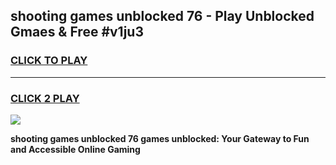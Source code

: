 
## shooting games unblocked 76 - Play Unblocked Gmaes & Free #v1ju3
<h3>
<a href="https://premium.freeplayer.one?title=shooting_games_unblocked_76&ref=01M">CLICK TO PLAY</a></h3>
<hr>

<h3>
<a href="https://premium.freeplayer.one?title=shooting_games_unblocked_76&ref=01M">CLICK 2 PLAY</a>
  
</h3>

<a href="https://premium.freeplayer.one?title=shooting_games_unblocked_76&ref=01M"><img src="https://clearcache.store/games.png"></a>


**shooting games unblocked 76 games unblocked: Your Gateway to Fun and Accessible Online Gaming**

